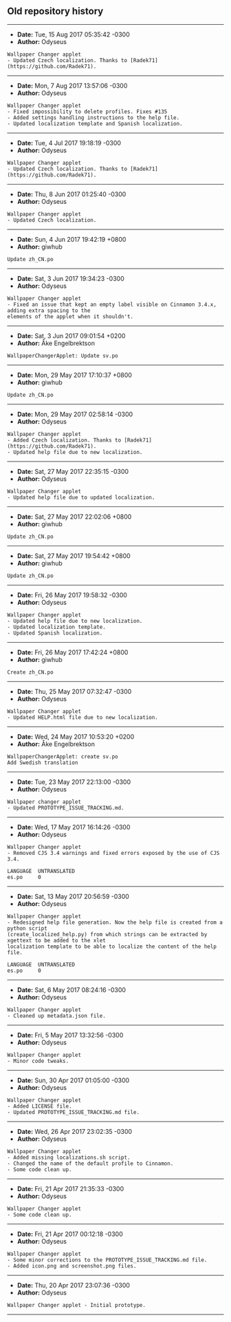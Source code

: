 ## Old repository history

***

- **Date:** Tue, 15 Aug 2017 05:35:42 -0300
- **Author:** Odyseus

```
Wallpaper Changer applet
- Updated Czech localization. Thanks to [Radek71](https://github.com/Radek71).

```

***

- **Date:** Mon, 7 Aug 2017 13:57:06 -0300
- **Author:** Odyseus

```
Wallpaper Changer applet
- Fixed impossibility to delete profiles. Fixes #135
- Added settings handling instructions to the help file.
- Updated localization template and Spanish localization.

```

***

- **Date:** Tue, 4 Jul 2017 19:18:19 -0300
- **Author:** Odyseus

```
Wallpaper Changer applet
- Updated Czech localization. Thanks to [Radek71](https://github.com/Radek71).

```

***

- **Date:** Thu, 8 Jun 2017 01:25:40 -0300
- **Author:** Odyseus

```
Wallpaper Changer applet
- Updated Czech localization.

```

***

- **Date:** Sun, 4 Jun 2017 19:42:19 +0800
- **Author:** giwhub

```
Update zh_CN.po

```

***

- **Date:** Sat, 3 Jun 2017 19:34:23 -0300
- **Author:** Odyseus

```
Wallpaper Changer applet
- Fixed an issue that kept an empty label visible on Cinnamon 3.4.x, adding extra spacing to the
elements of the applet when it shouldn't.

```

***

- **Date:** Sat, 3 Jun 2017 09:01:54 +0200
- **Author:** Åke Engelbrektson

```
WallpaperChangerApplet: Update sv.po

```

***

- **Date:** Mon, 29 May 2017 17:10:37 +0800
- **Author:** giwhub

```
Update zh_CN.po

```

***

- **Date:** Mon, 29 May 2017 02:58:14 -0300
- **Author:** Odyseus

```
Wallpaper Changer applet
- Added Czech localization. Thanks to [Radek71](https://github.com/Radek71).
- Updated help file due to new localization.

```

***

- **Date:** Sat, 27 May 2017 22:35:15 -0300
- **Author:** Odyseus

```
Wallpaper Changer applet
- Updated help file due to updated localization.

```

***

- **Date:** Sat, 27 May 2017 22:02:06 +0800
- **Author:** giwhub

```
Update zh_CN.po

```

***

- **Date:** Sat, 27 May 2017 19:54:42 +0800
- **Author:** giwhub

```
Update zh_CN.po

```

***

- **Date:** Fri, 26 May 2017 19:58:32 -0300
- **Author:** Odyseus

```
Wallpaper Changer applet
- Updated help file due to new localization.
- Updated localization template.
- Updated Spanish localization.

```

***

- **Date:** Fri, 26 May 2017 17:42:24 +0800
- **Author:** giwhub

```
Create zh_CN.po

```

***

- **Date:** Thu, 25 May 2017 07:32:47 -0300
- **Author:** Odyseus

```
Wallpaper Changer applet
- Updated HELP.html file due to new localization.

```

***

- **Date:** Wed, 24 May 2017 10:53:20 +0200
- **Author:** Åke Engelbrektson

```
WallpaperChangerApplet: create sv.po
Add Swedish translation
```

***

- **Date:** Tue, 23 May 2017 22:13:00 -0300
- **Author:** Odyseus

```
Wallpaper changer applet
- Updated PROTOTYPE_ISSUE_TRACKING.md.

```

***

- **Date:** Wed, 17 May 2017 16:14:26 -0300
- **Author:** Odyseus

```
Wallpaper Changer applet
- Removed CJS 3.4 warnings and fixed errors exposed by the use of CJS 3.4.

LANGUAGE  UNTRANSLATED
es.po     0

```

***

- **Date:** Sat, 13 May 2017 20:56:59 -0300
- **Author:** Odyseus

```
Wallpaper Changer applet
- Redesigned help file generation. Now the help file is created from a python script
(create_localized_help.py) from which strings can be extracted by xgettext to be added to the xlet
localization template to be able to localize the content of the help file.

LANGUAGE  UNTRANSLATED
es.po     0

```

***

- **Date:** Sat, 6 May 2017 08:24:16 -0300
- **Author:** Odyseus

```
Wallpaper Changer applet
- Cleaned up metadata.json file.

```

***

- **Date:** Fri, 5 May 2017 13:32:56 -0300
- **Author:** Odyseus

```
Wallpaper Changer applet
- Minor code tweaks.

```

***

- **Date:** Sun, 30 Apr 2017 01:05:00 -0300
- **Author:** Odyseus

```
Wallpaper Changer applet
- Added LICENSE file.
- Updated PROTOTYPE_ISSUE_TRACKING.md file.

```

***

- **Date:** Wed, 26 Apr 2017 23:02:35 -0300
- **Author:** Odyseus

```
Wallpaper Changer applet
- Added missing localizations.sh script.
- Changed the name of the default profile to Cinnamon.
- Some code clean up.

```

***

- **Date:** Fri, 21 Apr 2017 21:35:33 -0300
- **Author:** Odyseus

```
Wallpaper Changer applet
- Some code clean up.

```

***

- **Date:** Fri, 21 Apr 2017 00:12:18 -0300
- **Author:** Odyseus

```
Wallpaper Changer applet
- Some minor corrections to the PROTOTYPE_ISSUE_TRACKING.md file.
- Added icon.png and screenshot.png files.

```

***

- **Date:** Thu, 20 Apr 2017 23:07:36 -0300
- **Author:** Odyseus

```
Wallpaper Changer applet - Initial prototype.

```

***
